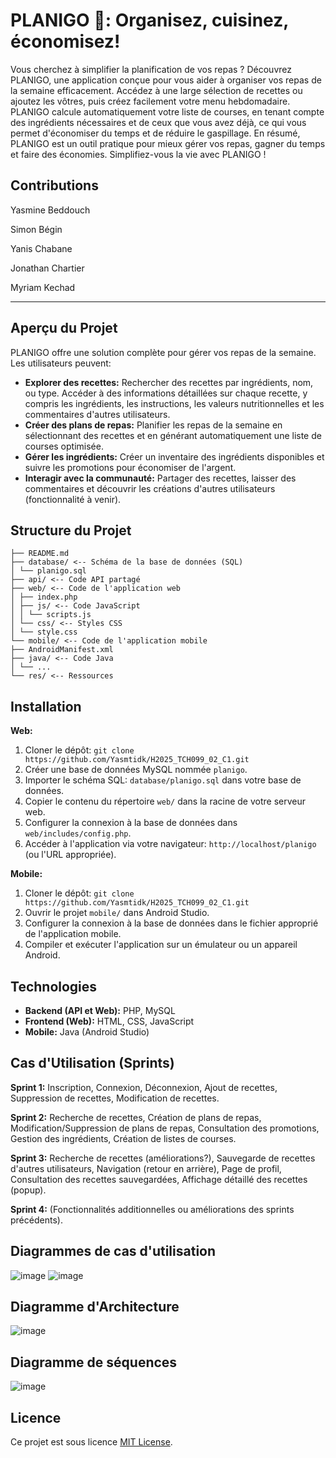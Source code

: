 # PLANIGO 🍳: Organisez, cuisinez, économisez!

Vous cherchez à simplifier la planification de vos repas ? Découvrez PLANIGO, une application conçue pour vous aider à organiser vos repas de la semaine efficacement. 
Accédez à une large sélection de recettes ou ajoutez les vôtres, puis créez facilement votre menu hebdomadaire. 
PLANIGO calcule automatiquement votre liste de courses, en tenant compte des ingrédients nécessaires et de ceux que vous avez déjà, ce qui vous permet d'économiser du temps et de réduire le gaspillage. 
En résumé, PLANIGO est un outil pratique pour mieux gérer vos repas, gagner du temps et faire des économies. Simplifiez-vous la vie avec PLANIGO !
## Contributions

Yasmine Beddouch

Simon Bégin

Yanis Chabane

Jonathan Chartier

Myriam Kechad

---


## Aperçu du Projet

PLANIGO offre une solution complète pour gérer vos repas de la semaine.  Les utilisateurs peuvent:

* **Explorer des recettes:** Rechercher des recettes par ingrédients, nom, ou type.  Accéder à des informations détaillées sur chaque recette, y compris les ingrédients, les instructions, les valeurs nutritionnelles et les commentaires d'autres utilisateurs.
* **Créer des plans de repas:**  Planifier les repas de la semaine en sélectionnant des recettes et en générant automatiquement une liste de courses optimisée.
* **Gérer les ingrédients:**  Créer un inventaire des ingrédients disponibles et suivre les promotions pour économiser de l'argent.
* **Interagir avec la communauté:**  Partager des recettes, laisser des commentaires et découvrir les créations d'autres utilisateurs (fonctionnalité à venir).


## Structure du Projet
```
├── README.md 
├── database/ <-- Schéma de la base de données (SQL)
│ └── planigo.sql
├── api/ <-- Code API partagé 
├── web/ <-- Code de l'application web
│ ├── index.php 
│ ├── js/ <-- Code JavaScript
│ │ └── scripts.js 
│ └── css/ <-- Styles CSS
│ └── style.css   
└── mobile/ <-- Code de l'application mobile
├── AndroidManifest.xml
├── java/ <-- Code Java
│ └── ... 
└── res/ <-- Ressources
```
## Installation

**Web:**

1. Cloner le dépôt: `git clone https://github.com/Yasmtidk/H2025_TCH099_02_C1.git`
2. Créer une base de données MySQL nommée `planigo`.
3. Importer le schéma SQL: `database/planigo.sql` dans votre base de données.
4. Copier le contenu du répertoire `web/` dans la racine de votre serveur web.
5. Configurer la connexion à la base de données dans `web/includes/config.php`.
6. Accéder à l'application via votre navigateur:  `http://localhost/planigo` (ou l'URL appropriée).

**Mobile:**

1. Cloner le dépôt: `git clone https://github.com/Yasmtidk/H2025_TCH099_02_C1.git`
2. Ouvrir le projet `mobile/` dans Android Studio.
3. Configurer la connexion à la base de données dans le fichier approprié de l'application mobile.
4. Compiler et exécuter l'application sur un émulateur ou un appareil Android.


## Technologies

* **Backend (API et Web):** PHP, MySQL
* **Frontend (Web):** HTML, CSS, JavaScript
* **Mobile:** Java (Android Studio)

## Cas d'Utilisation (Sprints)

**Sprint 1:** Inscription, Connexion, Déconnexion, Ajout de recettes, Suppression de recettes, Modification de recettes.

**Sprint 2:** Recherche de recettes, Création de plans de repas, Modification/Suppression de plans de repas, Consultation des promotions, Gestion des ingrédients, Création de listes de courses.

**Sprint 3:** Recherche de recettes (améliorations?), Sauvegarde de recettes d'autres utilisateurs, Navigation (retour en arrière), Page de profil, Consultation des recettes sauvegardées, Affichage détaillé des recettes (popup).

**Sprint 4:**  (Fonctionnalités additionnelles ou améliorations des sprints précédents).

## Diagrammes de cas d'utilisation
![image](https://github.com/user-attachments/assets/66544cbf-5e2a-449f-a828-d90e79114805)
![image](https://github.com/user-attachments/assets/0d341761-e468-4c91-9da3-20ca307ce53b)

## Diagramme d'Architecture
![image](https://github.com/user-attachments/assets/0dae0432-fd48-4c76-9439-2377550d5c2f)

## Diagramme de séquences
![image](https://github.com/user-attachments/assets/3f45198c-1b81-4c5a-b391-0c054e36074a)

## Licence
Ce projet est sous licence [MIT License](LICENSE).

